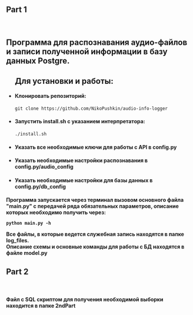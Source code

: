 <h2>Part 1</h2>
<br>
<h2>Программа для распознавания аудио-файлов и записи полученной информации в базу данных Postgre.</h2>

<ul><h2>Для установки и работы:</h2>

<li><h4>Клонировать репозиторий:</h4>
  
```
git clone https://github.com/NikoPushkin/audio-info-logger
```

</li>
<li><h4>Запустить install.sh с указанием интерпретатора:</h4>

```
./install.sh
```

</li>
<li><h4>Указать все необходимые ключи для работы с API в config.py</h4></li>

<li><h4>Указать необходимые настройки распознавания в config.py/audio_config</h4></li>

<li><h4>Указать необходимые настройки для базы данных в config.py/db_config</h4></li>
</ul>


<h4> Программа запускается через терминал вызовом основного файла "main.py" с передачей ряда обязательных параметров, описание которых необходимо получить через:
  
  ```
  python main.py -h
  ```
  
Все файлы, в которые ведется служебная запись находятся в папке log_files.
<br>
Описание схемы и основные команды для работы с БД находятся в файле model.py</h4>

<h2>Part 2</h2>
<br>
<h4>Файл с SQL скриптом для получения необходимой выборки находится в папке 2ndPart</h4>
